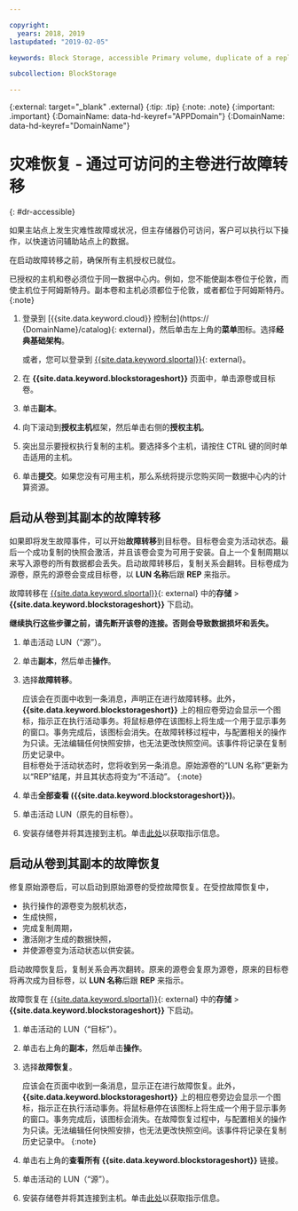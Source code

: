 ```yaml
---

copyright:
  years: 2018, 2019
lastupdated: "2019-02-05"

keywords: Block Storage, accessible Primary volume, duplicate of a replica volume, Disaster Recovery, volume duplication, replication, failover, failback

subcollection: BlockStorage

---
```

{:external: target="_blank" .external}
{:tip: .tip}
{:note: .note}
{:important: .important}
{:DomainName: data-hd-keyref="APPDomain"}
{:DomainName: data-hd-keyref="DomainName"}

# 灾难恢复 - 通过可访问的主卷进行故障转移
{: #dr-accessible}

如果主站点上发生灾难性故障或状况，但主存储器仍可访问，客户可以执行以下操作，以快速访问辅助站点上的数据。

在启动故障转移之前，确保所有主机授权已就位。

已授权的主机和卷必须位于同一数据中心内。例如，您不能使副本卷位于伦敦，而使主机位于阿姆斯特丹。副本卷和主机必须都位于伦敦，或者都位于阿姆斯特丹。
{:note}

1. 登录到 [{{site.data.keyword.cloud}} 控制台](https://
{DomainName}/catalog){: external}，然后单击左上角的**菜单**图标。选择**经典基础架构**。


   或者，您可以登录到 [{{site.data.keyword.slportal}}](https://control.softlayer.com/){: external}。
2. 在 **{{site.data.keyword.blockstorageshort}}** 页面中，单击源卷或目标卷。
3. 单击**副本**。
4. 向下滚动到**授权主机**框架，然后单击右侧的**授权主机**。
5. 突出显示要授权执行复制的主机。要选择多个主机，请按住 CTRL 键的同时单击适用的主机。
6. 单击**提交**。如果您没有可用主机，那么系统将提示您购买同一数据中心内的计算资源。


## 启动从卷到其副本的故障转移

如果即将发生故障事件，可以开始**故障转移**到目标卷。目标卷会变为活动状态。最后一个成功复制的快照会激活，并且该卷会变为可用于安装。自上一个复制周期以来写入源卷的所有数据都会丢失。启动故障转移后，复制关系会翻转。目标卷成为源卷，原先的源卷会变成目标卷，以 **LUN 名称**后跟 **REP** 来指示。

故障转移在 [{{site.data.keyword.slportal}}](https://control.softlayer.com/){: external} 中的**存储** > **{{site.data.keyword.blockstorageshort}}** 下启动。

**继续执行这些步骤之前，请先断开该卷的连接。否则会导致数据损坏和丢失。**

1. 单击活动 LUN（“源”）。
2. 单击**副本**，然后单击**操作**。
3. 选择**故障转移**。

   应该会在页面中收到一条消息，声明正在进行故障转移。此外，**{{site.data.keyword.blockstorageshort}}** 上的相应卷旁边会显示一个图标，指示正在执行活动事务。将鼠标悬停在该图标上将生成一个用于显示事务的窗口。事务完成后，该图标会消失。在故障转移过程中，与配置相关的操作为只读。无法编辑任何快照安排，也无法更改快照空间。该事件将记录在复制历史记录中。
   <br/> 目标卷处于活动状态时，您将收到另一条消息。原始源卷的“LUN 名称”更新为以“REP”结尾，并且其状态将变为“不活动”。
   {:note}
4. 单击**全部查看 ({{site.data.keyword.blockstorageshort}})**。
5. 单击活动 LUN（原先的目标卷）。
6. 安装存储卷并将其连接到主机。单击[此处](/docs/infrastructure/BlockStorage?topic=BlockStorage-orderingthroughConsole)以获取指示信息。


## 启动从卷到其副本的故障恢复

修复原始源卷后，可以启动到原始源卷的受控故障恢复。在受控故障恢复中，

- 执行操作的源卷变为脱机状态，
- 生成快照，
- 完成复制周期，
- 激活刚才生成的数据快照，
- 并使源卷变为活动状态以供安装。

启动故障恢复后，复制关系会再次翻转。原来的源卷会复原为源卷，原来的目标卷将再次成为目标卷，以 **LUN 名称**后跟 **REP** 来指示。

故障恢复在 [{{site.data.keyword.slportal}}](https://control.softlayer.com/){: external} 中的**存储** > **{{site.data.keyword.blockstorageshort}}** 下启动。

1. 单击活动的 LUN（“目标”）。
2. 单击右上角的**副本**，然后单击**操作**。
3. 选择**故障恢复**。
   

   应该会在页面中收到一条消息，显示正在进行故障恢复。此外，**{{site.data.keyword.blockstorageshort}}** 上的相应卷旁边会显示一个图标，指示正在执行活动事务。将鼠标悬停在该图标上将生成一个用于显示事务的窗口。事务完成后，该图标会消失。在故障恢复过程中，与配置相关的操作为只读。无法编辑任何快照安排，也无法更改快照空间。该事件将记录在复制历史记录中。
   {:note}
4. 单击右上角的**查看所有 {{site.data.keyword.blockstorageshort}}** 链接。
5. 单击活动的 LUN（“源”）。
6. 安装存储卷并将其连接到主机。单击[此处](/docs/infrastructure/BlockStorage?topic=BlockStorage-orderingthroughConsole)以获取指示信息。
